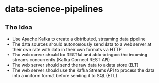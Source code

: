 # data-science-pipelines

## The Idea

- Use Apache Kafka to create a distributed, streaming data pipeline
- The data sources should autonomously send data to a web server at their own rate with data in their own formats via HTTP
- The web server should be RESTful and able to ingest the incoming streams concurrently (Kafka Connect REST API)
- The web server should send the raw data to a data store (ELT)
- The web server should use the Kafka Streams API to process the data into a uniform format before sending it to SQL (ETL)
